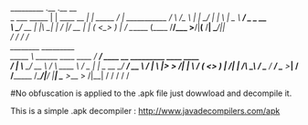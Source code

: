 
_________        .__               .__          __                
\_   ___ \_____  |  |   ____  __ __|  | _____ _/  |_  ___________ 
/    \  \/\__  \ |  | _/ ___\|  |  \  | \__  \\   __\/  _ \_  __ \
\     \____/ __ \|  |_\  \___|  |  /  |__/ __ \|  | (  <_> )  | \/
 \______  (____  /____/\___  >____/|____(____  /__|  \____/|__|   
        \/     \/          \/                \/                  
          ________                           _________                                  
          \_____  \ ______   ____   ____    /   _____/ ____  __ _________   ____  ____  
           /   |   \\____ \_/ __ \ /    \   \_____  \ /  _ \|  |  \_  __ \_/ ___\/ __ \ 
          /    |    \  |_> >  ___/|   |  \  /        (  <_> )  |  /|  | \/\  \__\  ___/ 
          \_______  /   __/ \___  >___|  / /_______  /\____/|____/ |__|    \___  >___  >
                  \/|__|        \/     \/          \/                          \/    \/ 

#No obfuscation is applied to the .apk file just dowwload and decompile it.

This is a simple .apk decompiler : http://www.javadecompilers.com/apk



